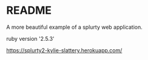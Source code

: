 # README

A more beautiful example of a splurty web application.

ruby version '2.5.3'

https://splurty2-kylie-slattery.herokuapp.com/
